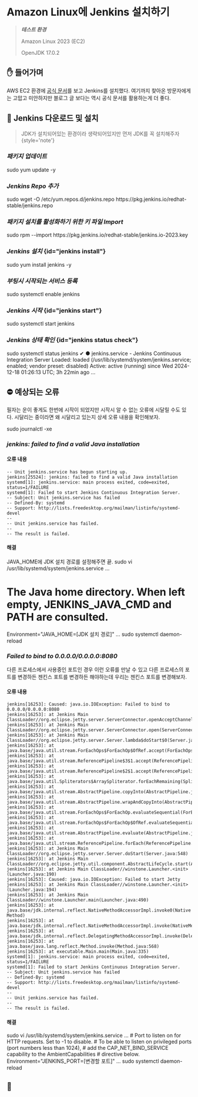 # Amazon Linux에 Jenkins 설치하기

> ***테스트 환경***
>
> Amazon Linux 2023 (EC2)
> 
> OpenJDK 17.0.2

## ✋ 들어가며
AWS EC2 환경에 [공식 문서](https://www.jenkins.io/doc/tutorials/tutorial-for-installing-jenkins-on-AWS/#downloading-and-installing-jenkins)를 보고 Jenkins를 설치했다.
여기까지 찾아온 방문자에게는 고맙고 미안하지만 블로그 글 보다는 역시 공식 문서를 활용하는게 더 좋다.

## 🚀 Jenkins 다운로드 및 설치

> JDK가 설치되어있는 환경이라 생략되어있지만 먼저 JDK를 꼭 설치해주자
{style='note'}

### ***패키지 업데이트***
<code-block lang="sh">
sudo yum update -y
</code-block>

### ***Jenkins Repo 추가***
<code-block lang="sh">
sudo wget -O /etc/yum.repos.d/jenkins.repo https://pkg.jenkins.io/redhat-stable/jenkins.repo
</code-block>

### ***패키지 설치를 활성화하기 위한 키 파일 Import***
<code-block lang="sh">
sudo rpm --import https://pkg.jenkins.io/redhat-stable/jenkins.io-2023.key
</code-block>

### ***Jenkins 설치*** {id="jenkins install"}
<code-block lang="sh">
sudo yum install jenkins -y
</code-block>

### ***부팅시 시작되는 서비스 등록***
<code-block lang="sh">
sudo systemctl enable jenkins
</code-block>

### ***Jenkins 시작*** {id="jenkins start"}
<code-block lang="sh">
sudo systemctl start jenkins
</code-block>

### ***Jenkins 상태 확인*** {id="jenkins status check"}
<code-block lang="sh">
sudo systemctl status jenkins
</code-block>
<code-block lang="sh">
✔
● jenkins.service - Jenkins Continuous Integration Server
   Loaded: loaded (/usr/lib/systemd/system/jenkins.service; enabled; vendor preset: disabled)
   Active: active (running) since Wed 2024-12-18 01:26:13 UTC; 3h 22min ago
...
</code-block>

## ⛔ 예상되는 오류
필자는 운이 좋게도 한번에 시작이 되었지만 시작시 알 수 없는 오류에 시달릴 수도 있다. 시달리는 중이라면 왜 시달리고 있는지 상세 오류 내용을 확인해보자.

<code-block lang="sh">
sudo journalctl -xe
</code-block>

### ***jenkins: failed to find a valid Java installation***

#### 오류 내용
```shell
-- Unit jenkins.service has begun starting up.
jenkins[25524]: jenkins: failed to find a valid Java installation
systemd[1]: jenkins.service: main process exited, code=exited, status=1/FAILURE
systemd[1]: Failed to start Jenkins Continuous Integration Server.
-- Subject: Unit jenkins.service has failed
-- Defined-By: systemd
-- Support: http://lists.freedesktop.org/mailman/listinfo/systemd-devel
--
-- Unit jenkins.service has failed.
--
-- The result is failed.
```

#### 해결
JAVA_HOME에 JDK 설치 경로를 설정해주면 끝.
<code-block lang="sh">
sudo vi /usr/lib/systemd/system/jenkins.service
</code-block>
<code-block lang="sh">
...
# The Java home directory. When left empty, JENKINS_JAVA_CMD and PATH are consulted.
Environment="JAVA_HOME=[JDK 설치 경로]"
...
</code-block>
<code-block lang="sh">
sudo systemctl daemon-reload
</code-block>

### ***Failed to bind to 0.0.0.0/0.0.0.0:8080***
다른 프로세스에서 사용중인 포트인 경우 이런 오류를 만날 수 있고 다른 프로세스의 포트를 변경하든 젠킨스 포트를 변경하든 해야하는데 우리는 젠킨스 포트를 변경해보자.

#### 오류 내용
```Shell
jenkins[16253]: Caused: java.io.IOException: Failed to bind to 0.0.0.0/0.0.0.0:8080
jenkins[16253]: at Jenkins Main ClassLoader//org.eclipse.jetty.server.ServerConnector.openAcceptChannel(ServerConnector.java:349)
jenkins[16253]: at Jenkins Main ClassLoader//org.eclipse.jetty.server.ServerConnector.open(ServerConnector.java:313)
jenkins[16253]: at Jenkins Main ClassLoader//org.eclipse.jetty.server.Server.lambda$doStart$0(Server.java:552)
jenkins[16253]: at java.base/java.util.stream.ForEachOps$ForEachOp$OfRef.accept(ForEachOps.java:183)
jenkins[16253]: at java.base/java.util.stream.ReferencePipeline$3$1.accept(ReferencePipeline.java:197)
jenkins[16253]: at java.base/java.util.stream.ReferencePipeline$2$1.accept(ReferencePipeline.java:179)
jenkins[16253]: at java.base/java.util.Spliterators$ArraySpliterator.forEachRemaining(Spliterators.java:992)
jenkins[16253]: at java.base/java.util.stream.AbstractPipeline.copyInto(AbstractPipeline.java:509)
jenkins[16253]: at java.base/java.util.stream.AbstractPipeline.wrapAndCopyInto(AbstractPipeline.java:499)
jenkins[16253]: at java.base/java.util.stream.ForEachOps$ForEachOp.evaluateSequential(ForEachOps.java:150)
jenkins[16253]: at java.base/java.util.stream.ForEachOps$ForEachOp$OfRef.evaluateSequential(ForEachOps.java:173)
jenkins[16253]: at java.base/java.util.stream.AbstractPipeline.evaluate(AbstractPipeline.java:234)
jenkins[16253]: at java.base/java.util.stream.ReferencePipeline.forEach(ReferencePipeline.java:596)
jenkins[16253]: at Jenkins Main ClassLoader//org.eclipse.jetty.server.Server.doStart(Server.java:548)
jenkins[16253]: at Jenkins Main ClassLoader//org.eclipse.jetty.util.component.AbstractLifeCycle.start(AbstractLifeCycle.java:93)
jenkins[16253]: at Jenkins Main ClassLoader//winstone.Launcher.<init>(Launcher.java:190)
jenkins[16253]: Caused: java.io.IOException: Failed to start Jetty
jenkins[16253]: at Jenkins Main ClassLoader//winstone.Launcher.<init>(Launcher.java:194)
jenkins[16253]: at Jenkins Main ClassLoader//winstone.Launcher.main(Launcher.java:490)
jenkins[16253]: at java.base/jdk.internal.reflect.NativeMethodAccessorImpl.invoke0(Native Method)
jenkins[16253]: at java.base/jdk.internal.reflect.NativeMethodAccessorImpl.invoke(NativeMethodAccessorImpl.java:77)
jenkins[16253]: at java.base/jdk.internal.reflect.DelegatingMethodAccessorImpl.invoke(DelegatingMethodAccessorImpl.java:43)
jenkins[16253]: at java.base/java.lang.reflect.Method.invoke(Method.java:568)
jenkins[16253]: at executable.Main.main(Main.java:335)
systemd[1]: jenkins.service: main process exited, code=exited, status=1/FAILURE
systemd[1]: Failed to start Jenkins Continuous Integration Server.
-- Subject: Unit jenkins.service has failed
-- Defined-By: systemd
-- Support: http://lists.freedesktop.org/mailman/listinfo/systemd-devel
--
-- Unit jenkins.service has failed.
--
-- The result is failed.

```

#### 해결
<code-block lang="sh">
sudo vi /usr/lib/systemd/system/jenkins.service
</code-block>
<code-block lang="sh">
...
# Port to listen on for HTTP requests. Set to -1 to disable.
# To be able to listen on privileged ports (port numbers less than 1024),
# add the CAP_NET_BIND_SERVICE capability to the AmbientCapabilities
# directive below.
Environment="JENKINS_PORT=[변경할 포트]"
...
</code-block>
<code-block lang="sh">
sudo systemctl daemon-reload
</code-block>

## 👋

<br/>

<s id="github-comment"></s>